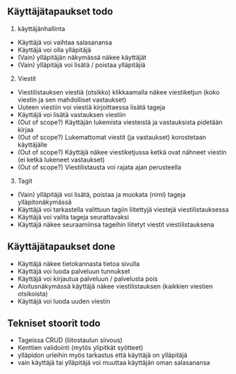 ## Käyttäjätapaukset todo

1) käyttäjänhallinta
  * Käyttäjä voi vaihtaa salasanansa
  * Käyttäjä voi olla ylläpitäjä
  * (Vain) ylläpitäjän näkymässä näkee käyttäjät
  * (Vain) ylläpitäjä voi lisätä / poistaa ylläpitäjiä 

2) Viestit
  * Viestilistauksen viestiä (otsikko) klikkaamalla näkee viestiketjun (koko viestin ja sen mahdolliset vastaukset)
  * Uuteen viestiin voi viestiä kirjoittaessa lisätä tageja
  * Käyttäjä voi lisätä vastauksen viestiin
  * (Out of scope?) Käyttäjän lukemista viesteistä ja vastauksista pidetään kirjaa
  * (Out of scope?) Lukemattomat viestit (ja vastaukset) korostetaan käyttäjälle  
  * (Out of scope?) Käyttäjä näkee viestiketjussa ketkä ovat nähneet viestin (ei ketkä lukeneet vastaukset)
  * (Out of scope?) Viestilistausta voi rajata ajan perusteella

3) Tagit
  * (Vain) ylläpitäjä voi lisätä, poistaa ja muokata (nimi) tageja ylläpitonäkymässä
  * Käyttäjä voi tarkastella valittuun tagiin liitettyjä viestejä viestilistauksessa
  * Käyttäjä voi valita tageja seurattavaksi
  * Käyttäjä näkee seuraamiinsa tageihin liitetyt viestit viestilistauksena

## Käyttäjätapaukset done
  * Käyttäjä näkee tietokannasta tietoa sivulla
  * Käyttäjä voi luoda palveluun tunnukset
  * Käyttäjä voi kirjautua palveluun / palvelusta pois
  * Aloitusnäkymässä käyttäjä näkee viestilistauksen (kaikkien viestien otsikoista)
  * Käyttäjä voi luoda uuden viestin

## Tekniset stoorit todo 
  * Tageissa CRUD (liitostaulun siivous)
  * Kenttien validointi (mytös ylipitkät syötteet)
  * ylläpidon urleihin myös tarkastus että käyttäjä on ylläpitäjä
  * vain käyttäjä tai ylläpitäjä voi muuttaa käyttäjän oman salasanansa